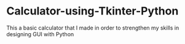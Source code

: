 # Calculator-using-Tkinter-Python
This a basic calculator that I made in order to strengthen my skills in designing GUI with Python
